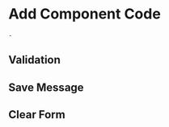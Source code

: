# Add Component Code

```{topic} In this tutorial you will:
- 
```

## Validation

## Save Message

## Clear Form
